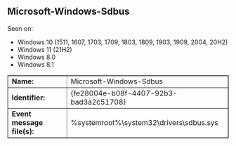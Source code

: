 ## Microsoft-Windows-Sdbus

Seen on:
* Windows 10 (1511, 1607, 1703, 1709, 1803, 1809, 1903, 1909, 2004, 20H2)
* Windows 11 (21H2)
* Windows 8.0
* Windows 8.1

<table border="1" class="docutils">
  <tbody>
    <tr>
      <td><b>Name:</b></td>
      <td>Microsoft-Windows-Sdbus</td>
    </tr>
    <tr>
      <td><b>Identifier:</b></td>
      <td>{fe28004e-b08f-4407-92b3-bad3a2c51708}</td>
    </tr>
    <tr>
      <td><b>Event message file(s):</b></td>
      <td>%systemroot%\system32\drivers\sdbus.sys</td>
    </tr>
  </tbody>
</table>

&nbsp;

